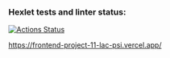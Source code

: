 ### Hexlet tests and linter status:
[![Actions Status](https://github.com/volkoluck74/frontend-project-11/actions/workflows/hexlet-check.yml/badge.svg)](https://github.com/volkoluck74/frontend-project-11/actions)

https://frontend-project-11-lac-psi.vercel.app/
